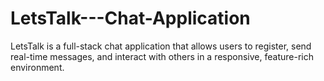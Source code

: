 # LetsTalk---Chat-Application
LetsTalk is a full-stack chat application that allows users to register, send real-time messages, and interact with others in a responsive, feature-rich environment.
